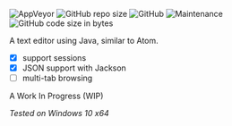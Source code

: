 ![AppVeyor](https://img.shields.io/appveyor/build/TerabyteTB/KoffeeKup)
![GitHub repo size](https://img.shields.io/github/repo-size/TerabyteTB/TextEditor)
![GitHub](https://img.shields.io/github/license/TerabyteTB/TextEditor)
![Maintenance](https://img.shields.io/maintenance/yes/2021)
![GitHub code size in bytes](https://img.shields.io/github/languages/code-size/TerabyteTB/TextEditor)

A text editor using Java, similar to Atom.

- [x] support sessions
- [x] JSON support with Jackson
- [ ] multi-tab browsing

A Work In Progress (WIP)

*Tested on Windows 10 x64*
 
